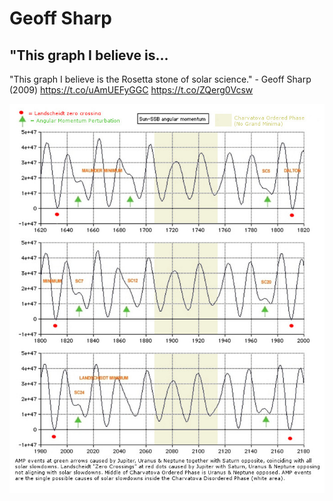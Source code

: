 # Geoff Sharp

## "This graph I believe is...

"This graph I believe is the Rosetta stone of solar science." - Geoff Sharp (2009) https://t.co/uAmUEFyGGC https://t.co/ZQerg0Vcsw

![](img/1805999995880943825-GRAzEIcXMAQy6da.png)